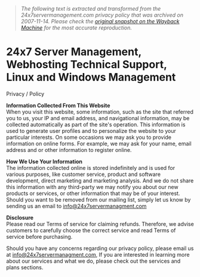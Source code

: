 > *The following text is extracted and transformed from the 24x7servermanagement.com privacy policy that was archived on 2007-11-14. Please check the [original snapshot on the Wayback Machine](https://web.archive.org/web/20071114113840id_/http%3A//www.24x7servermanagement.com/privacy.php) for the most accurate reproduction.*

# 24x7 Server Management, Webhosting Technical Support, Linux and Windows Management

Privacy / Policy

**Information Collected From This Website**  
When you visit this website, some information, such as the site that referred you to us, your IP and email address, and navigational information, may be collected automatically as part of the site's operation. This information is used to generate user profiles and to personalize the website to your particular interests. On some occasions we may ask you to provide information on online forms. For example, we may ask for your name, email address and or other information to register online. 

**How We Use Your Information**  
The information collected online is stored indefinitely and is used for various purposes, like customer service, product and software development, direct marketing and marketing analysis. And we do not share this information with any third-party we may notify you about our new products or services, or other information that may be of your interest. Should you want to be removed from our mailing list, simply let us know by sending us an email to [info@24x7servermanagment.com](mailto:info@24x7servermanagment.com)

**Disclosure**  
Please read our Terms of service for claiming refunds. Therefore, we advise customers to carefully choose the correct service and read Terms of service before purchasing. 

Should you have any concerns regarding our privacy policy, please email us at [info@24x7servermanagment.com](mailto:info@24x7servermanagment.com), If you are interested in learning more about our services and what we do, please check out the services and plans sections.
